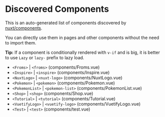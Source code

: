 # Discovered Components

This is an auto-generated list of components discovered by [nuxt/components](https://github.com/nuxt/components).

You can directly use them in pages and other components without the need to import them.

**Tip:** If a component is conditionally rendered with `v-if` and is big, it is better to use `Lazy` or `lazy-` prefix to lazy load.

- `<Froms>` | `<froms>` (components/Froms.vue)
- `<Inspire>` | `<inspire>` (components/Inspire.vue)
- `<NuxtLogo>` | `<nuxt-logo>` (components/NuxtLogo.vue)
- `<Pokemon>` | `<pokemon>` (components/Pokemon.vue)
- `<PokemonList>` | `<pokemon-list>` (components/PokemonList.vue)
- `<Shop>` | `<shop>` (components/Shop.vue)
- `<Tutorial>` | `<tutorial>` (components/Tutorial.vue)
- `<VuetifyLogo>` | `<vuetify-logo>` (components/VuetifyLogo.vue)
- `<Test>` | `<test>` (components/test.vue)
